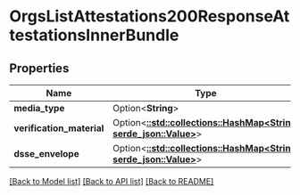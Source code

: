 # OrgsListAttestations200ResponseAttestationsInnerBundle

## Properties

Name | Type | Description | Notes
------------ | ------------- | ------------- | -------------
**media_type** | Option<**String**> |  | [optional]
**verification_material** | Option<[**::std::collections::HashMap<String, serde_json::Value>**](serde_json::Value.md)> |  | [optional]
**dsse_envelope** | Option<[**::std::collections::HashMap<String, serde_json::Value>**](serde_json::Value.md)> |  | [optional]

[[Back to Model list]](../README.md#documentation-for-models) [[Back to API list]](../README.md#documentation-for-api-endpoints) [[Back to README]](../README.md)


